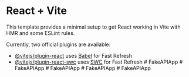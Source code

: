 # React + Vite

This template provides a minimal setup to get React working in Vite with HMR and some ESLint rules.

Currently, two official plugins are available:

- [@vitejs/plugin-react](https://github.com/vitejs/vite-plugin-react/blob/main/packages/plugin-react/README.md) uses [Babel](https://babeljs.io/) for Fast Refresh
- [@vitejs/plugin-react-swc](https://github.com/vitejs/vite-plugin-react-swc) uses [SWC](https://swc.rs/) for Fast Refresh
#   F a k e A P I A p p  
 #   F a k e A P I A p p  
 #   F a k e A P I A p p  
 #   F a k e A P I A p p  
 #   F a k e A P I A p p  
 